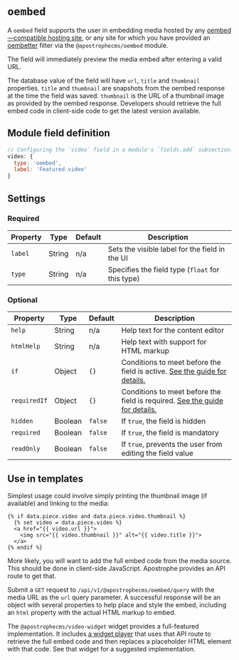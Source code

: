 # `oembed`

A `oembed` field supports the user in embedding media hosted by any [oembed—compatible hosting site](https://oembed.com/#section7), or any site for which you have provided an [oembetter](https://github.com/apostrophecms/oembetter) filter via the `@apostrophecms/oembed` module. <!-- TODO: document oembetter config for 3.x -->

The field will immediately preview the media embed after entering a valid URL.

The database value of the field will have `url`, `title` and `thumbnail` properties. `title` and `thumbnail` are snapshots from the oembed response at the time the field was saved. `thumbnail` is the URL of a thumbnail image as provided by the oembed response. Developers should retrieve the full embed code in client-side code to get the latest version available.

<!-- TODO: Update following module reference addition. -->
<!-- [apostrophe-oembed](/reference/modules/apostrophe-oembed/README.md) provides browser-side methods to display the video. See the [apostrophe-video-widgets](/reference/modules/apostrophe-video-widgets/README.md) source code for an example of using these methods to play a video in a `div` element. -->

## Module field definition

```javascript
// Configuring the `video` field in a module's `fields.add` subsection:
video: {
  type: 'oembed',
  label: 'Featured video'
}
```

## Settings

### Required

|  Property | Type   | Default | Description |
|-----------|-----------|-----------|-----------|
|`label` | String | n/a | Sets the visible label for the field in the UI |
|`type` | String | n/a | Specifies the field type (`float` for this type) |

### Optional

|  Property | Type   | Default | Description |
|-----------|-----------|-----------|-----------|
|`help` | String | n/a | Help text for the content editor |
|`htmlHelp` | String | n/a | Help text with support for HTML markup |
|`if` | Object | `{}` | Conditions to meet before the field is active. [See the guide for details.](/guide/conditional-fields) |
|`requiredIf` | Object | `{}` | Conditions to meet before the field is required. [See the guide for details.](/guide/conditional-fields) |
|`hidden` | Boolean | `false` | If `true`, the field is hidden |
|`required` | Boolean | `false` | If `true`, the field is mandatory |
|`readOnly` | Boolean | `false` | If `true`, prevents the user from editing the field value |

<!-- TODO: The following settings are likely to return, but are not yet implemented. -->
<!-- |contextual | Boolean | false | If `true`, it will prevent the field from appearing in the editor modal | -->

## Use in templates

Simplest usage could involve simply printing the thumbnail image (if available) and linking to the media:

```nunjucks
{% if data.piece.video and data.piece.video.thumbnail %}
  {% set video = data.piece.video %}
  <a href="{{ video.url }}">
    <img src="{{ video.thumbnail }}" alt="{{ video.title }}">
  </a>
{% endif %}
```

More likely, you will want to add the full embed code from the media source. This should be done in client-side JavaScript. Apostrophe provides an API route to get that.

<!-- TODO: link to the oembed module's API route reference when available. -->
Submit a `GET` request to `/api/v1/@apostrophecms/oembed/query` with the media URL as the `url` query parameter. A successful response will be an object with several properties to help place and style the embed, including an `html` property with the actual HTML markup to embed.

The `@apostrophecms/video-widget` widget provides a full-featured implementation. It includes [a widget player](https://github.com/apostrophecms/apostrophe/blob/de46fc3fd540e2e36faaedada13039cb767d9949/modules/%40apostrophecms/video-widget/ui/public/video.js#L1) that uses that API route to retrieve the full embed code and then replaces a placeholder HTML element with that code. See that widget for a suggested implementation.
<!-- TODO: Update with a link to the main branch once stable -->
